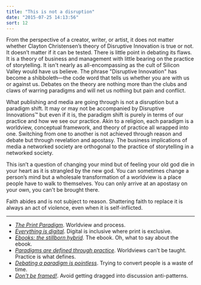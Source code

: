```yaml
---
title: "This is not a disruption"
date: "2015-07-25 14:13:56"
sort: 12
---
```


From the perspective of a creator, writer, or artist, it does not matter whether Clayton Christensen’s theory of Disruptive Innovation is true or not. It doesn’t matter if it
can be tested. There is little point in debating its flaws. It is a theory of business and management with little bearing on the practice of storytelling. It isn't nearly as all-encompassing as the cult of Silicon Valley would have us believe. The phrase "Disruptive Innovation" has become a shibboleth—the code word that tells us whether you are with us or against us. Debates on the theory are nothing more than the clubs and
claws of warring paradigms and will net us nothing but pain and
conflict.

What publishing and media are going through is not a disruption but a paradigm shift. It may or may not be accompanied by Disruptive Innovations™ but even if it is, the paradigm shift is purely in terms of our practice and how we see our practice. Akin to a religion, each paradigm is a worldview, conceptual framework, and theory of practice all wrapped into one. Switching from one to another is not achieved through reason and debate but through revelation and apostasy. The business implications of media a networked society are orthogonal to the practice of storytelling in a networked society.

This isn’t a question of changing your mind but of feeling your old god
die in your heart as it is strangled by the new god. You can sometimes
change a person’s mind but a wholesale transformation of a worldview is
a place people have to walk to themselves. You can only arrive at an apostasy on your own, you can't be brought there.

Faith abides and is not subject to reason. Shattering faith to replace
it is always an act of violence, even when it is self-inflicted.

<div class="not-on-single-page" markdown="1">

***

- *[The Print Paradigm](/This_is_not_a_disruption/Print_paradigm.html)*. Worldview and process.
- *[Everything is digital](/This_is_not_a_disruption/Everything_is_digital.html)*. Digital is inclusive where print is exclusive.
- *[Ebooks: the stillborn hybrid](/This_is_not_a_disruption/Ebooks_-_the_stillborn_hybrid.html)*. The ebook. Oh, what to say about the ebook.
- *[Paradigms are defined through practice](/This_is_not_a_disruption/Paradigms_practice.html)*. Worldviews can't be taught. Practice is what defines.
- *[Debating a paradigm is pointless](/This_is_not_a_disruption/The_wealth_of_change.html)*. Trying to convert people is a waste of time.
- *[Don't be framed!](/This_is_not_a_disruption/Do_not_be_framed.html)*. Avoid getting dragged into discussion anti-patterns.

</div>
